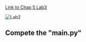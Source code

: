 
[Link to Chap 5 Lab3](https://docs.google.com/presentation/d/1r3h2R9JwK9HK_U2Ia-zncL0BSjHV6Giu6ugNJ6yZpgc/edit#slide=id.g16b5233a379_0_34)

![Lab2](https://awesomescreenshot.s3.amazonaws.com/image/1352303/33462989-6b35de0e2255f59ab22a828db277e773.png?X-Amz-Algorithm=AWS4-HMAC-SHA256&X-Amz-Credential=AKIAJSCJQ2NM3XLFPVKA%2F20221017%2Fus-east-1%2Fs3%2Faws4_request&X-Amz-Date=20221017T053951Z&X-Amz-Expires=28800&X-Amz-SignedHeaders=host&X-Amz-Signature=adfaec53d7bdbb6c9352ab520eb05ea01da92831d10b087972eac7f2255090aa)

## Compete the "main.py"


